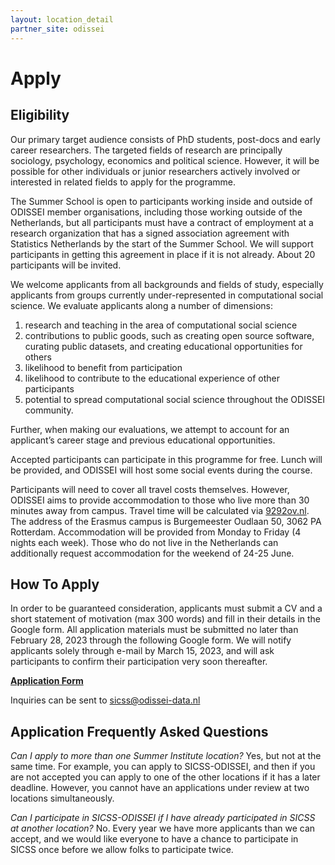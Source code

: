```yaml
---
layout: location_detail
partner_site: odissei
---
```


# Apply

## Eligibility

Our primary target audience consists of PhD students, post-docs and early career researchers. The targeted fields of research are principally sociology, psychology, economics and political science. However, it will be possible for other individuals or junior researchers actively involved or interested in related fields to apply for the programme.

The Summer School is open to participants working inside and outside of ODISSEI member organisations, including those working outside of the Netherlands, but all participants must have a contract of employment at a research organization that has a signed association agreement with Statistics Netherlands by the start of the Summer School. We will support participants in getting this agreement in place if it is not already. About 20 participants will be invited.

We welcome applicants from all backgrounds and fields of study, especially applicants from groups currently under-represented in computational social science. We evaluate applicants along a number of dimensions:  
 
1. research and teaching in the area of computational social science  
2. contributions to public goods, such as creating open source software, curating public datasets, and creating educational opportunities for others  
3. likelihood to benefit from participation  
4. likelihood to contribute to the educational experience of other participants  
5. potential to spread computational social science throughout the ODISSEI community.  

Further, when making our evaluations, we attempt to account for an applicant’s career stage and previous educational opportunities.

Accepted participants can participate in this programme for free. Lunch will be provided, and ODISSEI will host some social events during the course.  
  
Participants will need to cover all travel costs themselves. However, ODISSEI aims to provide accommodation to those who live more than 30 minutes away from campus. Travel time will be calculated via [9292ov.nl](http://9292ov.nl/). The address of the Erasmus campus is Burgemeester Oudlaan 50, 3062 PA Rotterdam. Accommodation will be provided from Monday to Friday (4 nights each week). Those who do not live in the Netherlands can additionally request accommodation for the weekend of 24-25 June.

## How To Apply

In order to be guaranteed consideration, applicants must submit a CV and a short statement of motivation (max 300 words) and fill in their details in the Google form. All application materials must be submitted no later than February 28, 2023 through the following Google form. We will notify applicants solely through e-mail by March 15, 2023, and will ask participants to confirm their participation very soon thereafter.

<b>[Application Form](https://forms.gle/Z78MiKFWkVfm834h9)</b>

Inquiries can be sent to sicss@odissei-data.nl

## Application Frequently Asked Questions

<i>Can I apply to more than one Summer Institute location?</i>
Yes, but not at the same time. For example, you can apply to SICSS-ODISSEI, and then if you are not accepted you can apply to one of the other locations if it has a later deadline. However, you cannot have an applications under review at two locations simultaneously.

<i>Can I participate in SICSS-ODISSEI if I have already participated in SICSS at another location?</i>
No. Every year we have more applicants than we can accept, and we would like everyone to have a chance to participate in SICSS once before we allow folks to participate twice.
